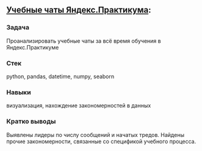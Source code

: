 ## [Учебные чаты Яндекс.Практикума](https://nbviewer.jupyter.org/github/seamus-88/training/blob/main/chats_analysis/chats_analysis.ipynb):
### Задача
Проанализировать учебные чаты за всё время обучения в Яндекс.Практикуме
### Стек
python, pandas, datetime, numpy, seaborn
### Навыки
визуализация, нахождение закономерностей в данных
### Кратко выводы
Выявлены лидеры по числу сообщений и начатых тредов. Найдены прочие закономерности, связанные со спецификой учебного процесса.
